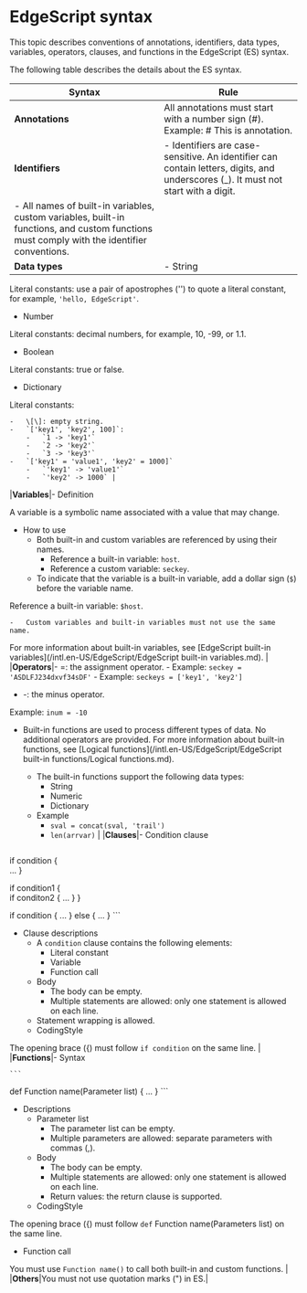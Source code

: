 # EdgeScript syntax

This topic describes conventions of annotations, identifiers, data types, variables, operators, clauses, and functions in the EdgeScript \(ES\) syntax.

The following table describes the details about the ES syntax.

|Syntax|Rule|
|------|----|
|**Annotations**|All annotations must start with a number sign \(\#\). Example: \# This is annotation.|
|**Identifiers**|-   Identifiers are case-sensitive. An identifier can contain letters, digits, and underscores \(\_\). It must not start with a digit.
-   All names of built-in variables, custom variables, built-in functions, and custom functions must comply with the identifier conventions. |
|**Data types**|-   String

Literal constants: use a pair of apostrophes \(''\) to quote a literal constant, for example, `'hello, EdgeScript'`.

-   Number

Literal constants: decimal numbers, for example, 10, -99, or 1.1.

-   Boolean

Literal constants: true or false.

-   Dictionary

Literal constants:

    -   \[\]: empty string.
    -   `['key1', 'key2', 100]`:
        -   `1 -> 'key1'`
        -   `2 -> 'key2'`
        -   `3 -> 'key3'`
    -   `['key1' = 'value1', 'key2' = 1000]`
        -   `'key1' -> 'value1'`
        -   `'key2' -> 1000` |
|**Variables**|-   Definition

A variable is a symbolic name associated with a value that may change.

-   How to use
    -   Both built-in and custom variables are referenced by using their names.
        -   Reference a built-in variable: `host`.
        -   Reference a custom variable: `seckey`.
    -   To indicate that the variable is a built-in variable, add a dollar sign \(`$`\) before the variable name.

Reference a built-in variable: `$host`.

    -   Custom variables and built-in variables must not use the same name.

For more information about built-in variables, see [EdgeScript built-in variables](/intl.en-US/EdgeScript/EdgeScript built-in variables.md). |
|**Operators**|-   =: the assignment operator.
    -   Example: `seckey = 'ASDLFJ234dxvf34sDF'`
    -   Example: `seckeys = ['key1', 'key2']`
-   -: the minus operator.

Example: `inum = -10`

-   Built-in functions are used to process different types of data. No additional operators are provided. For more information about built-in functions, see [Logical functions](/intl.en-US/EdgeScript/EdgeScript built-in functions/Logical functions.md).
    -   The built-in functions support the following data types:
        -   String
        -   Numeric
        -   Dictionary
    -   Example
        -   `sval = concat(sval, 'trail')`
        -   `len(arrvar)` |
|**Clauses**|-   Condition clause

    ```
if condition {   
   ...
}

if condition1 {   
   if conditon2 {
        ...
   }
}

if condition {
   ...
} else {
   ...
}
    ```

-   Clause descriptions
    -   A `condition` clause contains the following elements:
        -   Literal constant
        -   Variable
        -   Function call
    -   Body
        -   The body can be empty.
        -   Multiple statements are allowed: only one statement is allowed on each line.
    -   Statement wrapping is allowed.
    -   CodingStyle

The opening brace \(\{\) must follow `if condition` on the same line. |
|**Functions**|-   Syntax

    ```
def Function name(Parameter list) {
   ...
}
    ```

-   Descriptions
    -   Parameter list
        -   The parameter list can be empty.
        -   Multiple parameters are allowed: separate parameters with commas \(,\).
    -   Body
        -   The body can be empty.
        -   Multiple statements are allowed: only one statement is allowed on each line.
        -   Return values: the return clause is supported.
    -   CodingStyle

The opening brace \(\{\) must follow `def` Function name\(Parameters list\) on the same line.

-   Function call

You must use `Function name()` to call both built-in and custom functions. |
|**Others**|You must not use quotation marks \("\) in ES.|

